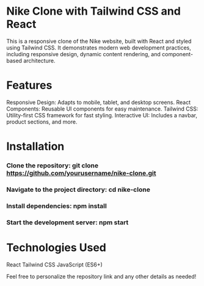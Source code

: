 # Nike Clone with Tailwind CSS and React
This is a responsive clone of the Nike website, built with React and styled using Tailwind CSS. It demonstrates modern web development practices, including responsive design, dynamic content rendering, and component-based architecture.

# Features
Responsive Design: Adapts to mobile, tablet, and desktop screens.
React Components: Reusable UI components for easy maintenance.
Tailwind CSS: Utility-first CSS framework for fast styling.
Interactive UI: Includes a navbar, product sections, and more.

# Installation
### Clone the repository: git clone https://github.com/yourusername/nike-clone.git

### Navigate to the project directory:   cd nike-clone

### Install dependencies:   npm install

### Start the development server:   npm start

# Technologies Used
React
Tailwind CSS
JavaScript (ES6+)

Feel free to personalize the repository link and any other details as needed!
